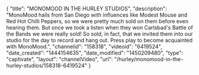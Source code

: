 {
    "title": "MONOMOOD IN THE HURLEY STUDIOS",
    "description": "MonoMood hails from San Diego with influences like Modest Mouse and Red Hot Chilli Peppers, so we were pretty much sold on them before even hearing them. But once we took a listen when they won Carlsbad's Battle of the Bands we were really sold! So sold, in fact, that we invited them into our studio for the day to record and hang out. Press play to become acquainted with MonoMood.",
    "channelid": "158318",
    "videoid": "6419524",
    "date_created": "1444154635",
    "date_modified": "1450209480",
    "type": "captivate",
    "layout": "channelVideo",
    "url": "\/hurley\/monomood-in-the-hurley-studios\/158318-6419524"
}
